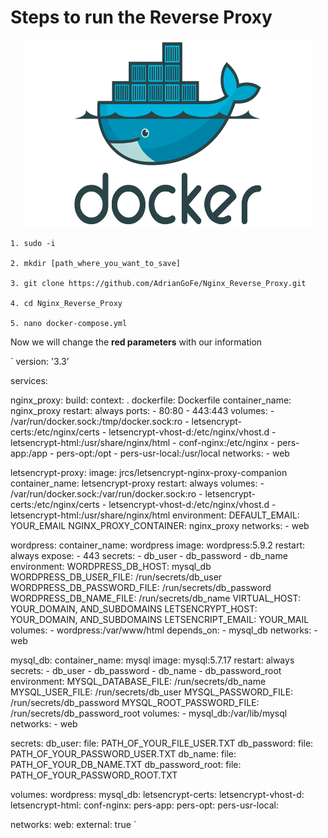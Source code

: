 # Steps to run the Reverse Proxy

<p align="center">
  <img width="460" height="300" src="pic/icon_docker.webp">
</p>


~~~
1. sudo -i

2. mkdir [path_where_you_want_to_save]

3. git clone https://github.com/AdrianGoFe/Nginx_Reverse_Proxy.git

4. cd Nginx_Reverse_Proxy

5. nano docker-compose.yml
~~~

Now we will change the **red parameters** with our information

`
version: '3.3'

services:

  nginx_proxy:
    build:
      context: .
      dockerfile: Dockerfile
    container_name: nginx_proxy
    restart: always
    ports:
      - 80:80
      - 443:443
    volumes:
      - /var/run/docker.sock:/tmp/docker.sock:ro
      - letsencrypt-certs:/etc/nginx/certs
      - letsencrypt-vhost-d:/etc/nginx/vhost.d
      - letsencrypt-html:/usr/share/nginx/html
      - conf-nginx:/etc/nginx
      - pers-app:/app
      - pers-opt:/opt
      - pers-usr-local:/usr/local
    networks:
      - web

  letsencrypt-proxy:
    image: jrcs/letsencrypt-nginx-proxy-companion
    container_name: letsencrypt-proxy
    restart: always
    volumes:
      - /var/run/docker.sock:/var/run/docker.sock:ro
      - letsencrypt-certs:/etc/nginx/certs
      - letsencrypt-vhost-d:/etc/nginx/vhost.d
      - letsencrypt-html:/usr/share/nginx/html
    environment:
       DEFAULT_EMAIL: YOUR_EMAIL
       NGINX_PROXY_CONTAINER: nginx_proxy
    networks:
      - web

  wordpress:
    container_name: wordpress
    image: wordpress:5.9.2
    restart: always
    expose:
      - 443
    secrets:
      - db_user
      - db_password
      - db_name
    environment:
      WORDPRESS_DB_HOST: mysql_db
      WORDPRESS_DB_USER_FILE: /run/secrets/db_user
      WORDPRESS_DB_PASSWORD_FILE: /run/secrets/db_password
      WORDPRESS_DB_NAME_FILE: /run/secrets/db_name
      VIRTUAL_HOST: YOUR_DOMAIN, AND_SUBDOMAINS
      LETSENCRYPT_HOST: YOUR_DOMAIN, AND_SUBDOMAINS
      LETSENCRIPT_EMAIL: YOUR_MAIL
    volumes:
      - wordpress:/var/www/html
    depends_on:
      - mysql_db
    networks:
      - web
      
  mysql_db:
    container_name: mysql
    image: mysql:5.7.17
    restart: always
    secrets:
      - db_user
      - db_password
      - db_name
      - db_password_root
    environment:
      MYSQL_DATABASE_FILE: /run/secrets/db_name
      MYSQL_USER_FILE: /run/secrets/db_user
      MYSQL_PASSWORD_FILE: /run/secrets/db_password
      MYSQL_ROOT_PASSWORD_FILE: /run/secrets/db_password_root
    volumes:
      - mysql_db:/var/lib/mysql
    networks:
      - web

secrets:
  db_user:
    file: PATH_OF_YOUR_FILE_USER.TXT
  db_password:
    file: PATH_OF_YOUR_PASSWORD_USER.TXT
  db_name: 
    file: PATH_OF_YOUR_DB_NAME.TXT
  db_password_root:
    file: PATH_OF_YOUR_PASSWORD_ROOT.TXT

volumes:
  wordpress:
  mysql_db:
  letsencrypt-certs:
  letsencrypt-vhost-d:
  letsencrypt-html:
  conf-nginx:
  pers-app:
  pers-opt:
  pers-usr-local:

networks:
  web:
    external: true
`

